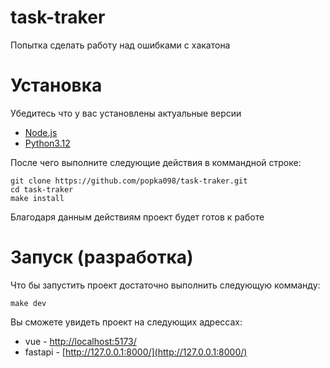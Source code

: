 # task-traker
Попытка сделать работу над ошибками с хакатона

# Установка
Убедитесь что у вас установлены актуальные версии
- [Node.js](https://nodejs.org/en/)
- [Python3.12](https://www.python.org/)

После чего выполните следующие действия в коммандной строке:
```
git clone https://github.com/popka098/task-traker.git
cd task-traker
make install
```
Благодаря данным действиям проект будет готов к работе

# Запуск (разработка)
Что бы запустить проект достаточно выполнить следующую комманду:
```
make dev
```
Вы сможете увидеть проект на следующих адрессах:
- vue - [http://localhost:5173/](http://localhost:5173/)
- fastapi - [http://127.0.0.1:8000/](http://127.0.0.1:8000/)
